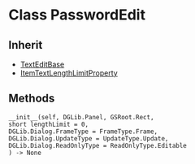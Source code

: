 # Class PasswordEdit

## Inherit

* [TextEditBase](TextEditBase.md)
* [ItemTextLengthLimitProperty](ItemTextLengthLimitProperty.md)

## Methods
```
__init__(self, DGLib.Panel, GSRoot.Rect,
short lengthLimit = 0,
DGLib.Dialog.FrameType = FrameType.Frame, 
DGLib.Dialog.UpdateType = UpdateType.Update, 
DGLib.Dialog.ReadOnlyType = ReadOnlyType.Editable
) -> None
```
